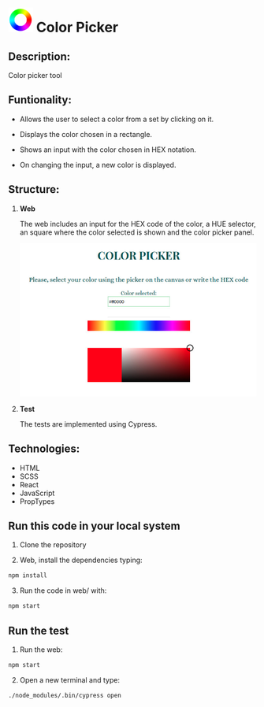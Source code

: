 # <img src="./public/favicon.png" width="50"/> **Color Picker**

## **Description:**

Color picker tool

## **Funtionality:**

- Allows the user to select a color from a set by clicking on it.

- Displays the color chosen in a rectangle.

- Shows an input with the color chosen in HEX notation.

- On changing the input, a new color is displayed.

## **Structure:**

1. **Web**

   The web includes an input for the HEX code of the color, a HUE selector, an square where the color selected is shown and the color picker panel.

   <img src="preview.jpg" width="500"/>

2. **Test**

   The tests are implemented using Cypress.

## **Technologies**:

- HTML
- SCSS
- React
- JavaScript
- PropTypes

## **Run this code in your local system**

1. Clone the repository

2. Web, install the dependencies typing:

```bash
npm install
```

3. Run the code in web/ with:

```bash
npm start
```

## **Run the test**

1. Run the web:

```bash
npm start
```

2. Open a new terminal and type:

```bash
./node_modules/.bin/cypress open
```

